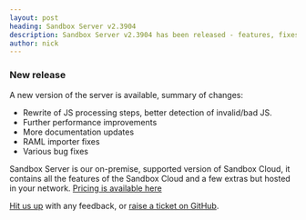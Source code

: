 ```yaml
---
layout: post
heading: Sandbox Server v2.3904
description: Sandbox Server v2.3904 has been released - features, fixes and performance improvements!
author: nick
---
```


### New release

A new version of the server is available, summary of changes:

- Rewrite of JS processing steps, better detection of invalid/bad JS.
- Further performance improvements
- More documentation updates
- RAML importer fixes
- Various bug fixes

Sandbox Server is our on-premise, supported version of Sandbox Cloud, it contains all the features of the Sandbox Cloud and a few extras but hosted in your network. [Pricing is available here](https://getsandbox.com/pricing)

[Hit us up](https://twitter.com/_getsandbox) with any feedback, or [raise a ticket on GitHub](https://github.com/getsandbox/feedback/issues).